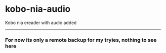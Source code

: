 # kobo-nia-audio
Kobo nia ereader with audio added
***
### For now its only a remote backup for my tryies, nothing to see here
